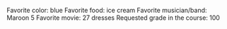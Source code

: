 Favorite color: blue
Favorite food: ice cream
Favorite musician/band: Maroon 5
Favorite movie: 27 dresses
Requested grade in the course: 100 
